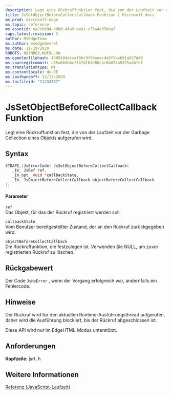 ```yaml
---
description: Legt eine Rückruffunktion fest, die von der Laufzeit vor der Garbage Collection eines Objekts aufgerufen wird.
title: JsSetObjectBeforeCollectCallback-Funktion | Microsoft docs
ms.prod: microsoft-edge
ms.topic: reference
ms.assetid: ea2cbd94-d8b0-4fa9-a4a1-c75a4e338eaf
caps.latest.revision: 3
author: MSEdgeTeam
ms.author: msedgedevrel
ms.date: 11/19/2020
ROBOTS: NOINDEX,NOFOLLOW
ms.openlocfilehash: 4689184dccaf6bc9f98eeacda5f5a4b91a927d40
ms.sourcegitcommit: a35a6b5bbc21b7df61d08cbc6b074b5325ad4fef
ms.translationtype: MT
ms.contentlocale: de-DE
ms.lasthandoff: 12/17/2020
ms.locfileid: "11233737"
---
```

# JsSetObjectBeforeCollectCallback Funktion

Legt eine Rückruffunktion fest, die von der Laufzeit vor der Garbage Collection eines Objekts aufgerufen wird.  
  
## Syntax  
  
```cpp  
STDAPI_(JsErrorCode) JsSetObjectBeforeCollectCallback(  
   _In_ JsRef ref,  
   _In_opt_ void *callbackState,  
   _In_ JsObjectBeforeCollectCallback objectBeforeCollectCallback  
);  
```  
  
#### Parameter  
 `ref`  
 Das Objekt, für das der Rückruf registriert werden soll.  
  
 `callbackState`  
 Vom Benutzer bereitgestellter Zustand, der an den Rückruf zurückgegeben wird.  
  
 `objectBeforeCollectCallback`  
 Die Rückruffunktion, die festzulegen ist. Verwenden Sie NULL, um zuvor registrierten Rückruf zu löschen.  
  
## Rückgabewert  
 Der Code `JsNoError` , wenn der Vorgang erfolgreich war, andernfalls ein Fehlercode.  
  
## Hinweise  
 Der Rückruf wird für den aktuellen Runtime-Ausführungsthread aufgerufen, daher wird die Ausführung blockiert, bis der Rückruf abgeschlossen ist.  
  
 Diese API wird nur im EdgeHTML-Modus unterstützt.  
  
## Anforderungen  
 **Kopfzeile:** jsrt. h  
  
## Weitere Informationen  
 [Referenz (JavaScript-Laufzeit)](../chakra-hosting/reference-javascript-runtime.md)
